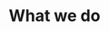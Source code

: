 ---
title: What we do
introduction: >
  We help our clients use their data to make the best decisions. This involves a
  range of services from building sophisticated reporting tools to giving expert
  advice on data architecture.
banner: /images/whatwedo_header.jpg
toolsTitle: We love a good tool
toolsIntro: >
  Communicating good science, requires us to to think
  outside the box. These tools help us to do this
toolsDetails: >
  Something about the types of tools - for GIS,
  modelling, databases, machine learning ...
  Lorem ipsum dolor sit amet, consectetur adipiscing elit.
  Nullam quis risus eget urna mollis ornare vel eu leo.
  Aenean lacinia bibendum nulla sed consectetur.
---